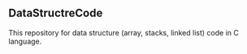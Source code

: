 ## DataStructreCode
This repository for data structure (array, stacks, linked list) code in C language.
